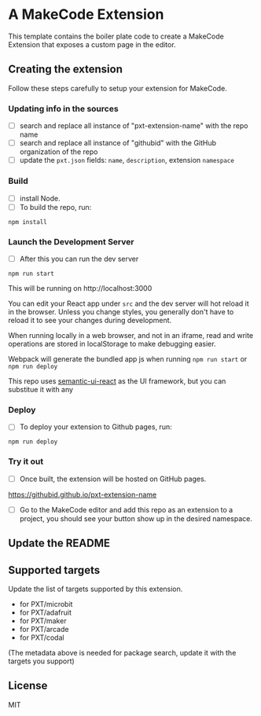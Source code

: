 # A MakeCode Extension

This template contains the boiler plate code to create
a MakeCode Extension that exposes a custom page in the editor.

## Creating the extension

Follow these steps carefully to setup your extension for MakeCode.

### Updating info in the sources

- [ ] search and replace all instance of "pxt-extension-name" with the repo name
- [ ] search and replace all instance of "githubid" with the GitHub organization of the repo
- [ ] update the ``pxt.json`` fields: ``name``, ``description``, extension ``namespace``

### Build

- [ ] install Node.
- [ ] To build the repo, run:

```
npm install
```

### Launch the Development Server

- [ ] After this you can run the dev server

```
npm run start
```

This will be running on http://localhost:3000

You can edit your React app under ``src`` and the dev server will hot reload it in the browser. Unless you change styles, you generally don't have to reload it to see your changes during development.

When running locally in a web browser, and not in an iframe, read and write operations are stored in localStorage to make debugging easier.

Webpack will generate the bundled app js when running ``npm run start`` or ``npm run deploy``

This repo uses [semantic-ui-react](https://github.com/Semantic-Org/Semantic-UI-React) as the UI framework, but you can substitue it with any

### Deploy

- [ ] To deploy your extension to Github pages, run:

```
npm run deploy
```

### Try it out

- [ ] Once built, the extension will be hosted on GitHub pages.

https://githubid.github.io/pxt-extension-name

- [ ] Go to the MakeCode editor and add this repo as an extension to a project, 
you should see your button show up in the desired namespace.

## Update the README


## Supported targets

Update the list of targets supported by this extension.

* for PXT/microbit
* for PXT/adafruit
* for PXT/maker
* for PXT/arcade
* for PXT/codal

(The metadata above is needed for package search, update it with the targets you support)

## License

MIT
